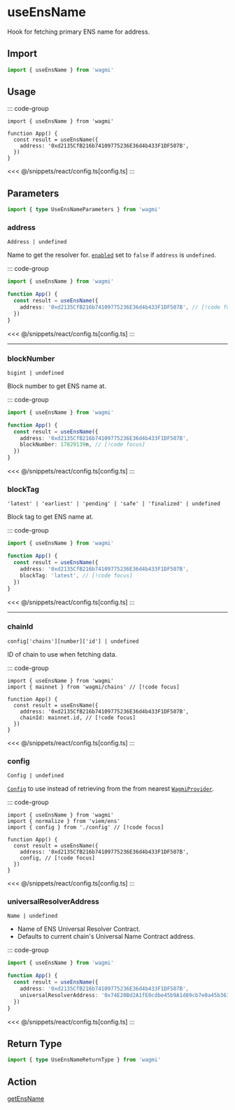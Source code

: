 <script setup>
const packageName = 'wagmi'
const actionName = 'getEnsName'
const typeName = 'GetEnsName'
const TData = 'string | null'
const TError = 'GetEnsNameError'
</script>

# useEnsName

Hook for fetching primary ENS name for address.

## Import

```ts
import { useEnsName } from 'wagmi'
```

## Usage

::: code-group
```tsx [index.tsx]
import { useEnsName } from 'wagmi'

function App() {
  const result = useEnsName({
    address: '0xd2135CfB216b74109775236E36d4b433F1DF507B',
  })
}
```
<<< @/snippets/react/config.ts[config.ts]
:::

## Parameters

```ts
import { type UseEnsNameParameters } from 'wagmi'
```

### address

`Address | undefined`

Name to get the resolver for. [`enabled`](#enabled) set to `false` if `address` is `undefined`.

::: code-group
```ts [index.ts]
import { useEnsName } from 'wagmi'

function App() {
  const result = useEnsName({
    address: '0xd2135CfB216b74109775236E36d4b433F1DF507B', // [!code focus]
  })
}
```
<<< @/snippets/react/config.ts[config.ts]
:::

---

### blockNumber

`bigint | undefined`

Block number to get ENS name at.

::: code-group
```ts [index.ts]
import { useEnsName } from 'wagmi'

function App() {
  const result = useEnsName({
    address: '0xd2135CfB216b74109775236E36d4b433F1DF507B',
    blockNumber: 17829139n, // [!code focus]
  })
}
```
<<< @/snippets/react/config.ts[config.ts]
:::

### blockTag

`'latest' | 'earliest' | 'pending' | 'safe' | 'finalized' | undefined`

Block tag to get ENS name at.

::: code-group
```ts [index.ts]
import { useEnsName } from 'wagmi'

function App() {
  const result = useEnsName({
    address: '0xd2135CfB216b74109775236E36d4b433F1DF507B',
    blockTag: 'latest', // [!code focus]
  })
}
```
<<< @/snippets/react/config.ts[config.ts]
:::

---

### chainId

`config['chains'][number]['id'] | undefined`

ID of chain to use when fetching data.

::: code-group
```tsx [index.tsx]
import { useEnsName } from 'wagmi'
import { mainnet } from 'wagmi/chains' // [!code focus]

function App() {
  const result = useEnsName({
    address: '0xd2135CfB216b74109775236E36d4b433F1DF507B',
    chainId: mainnet.id, // [!code focus]
  })
}
```
<<< @/snippets/react/config.ts[config.ts]
:::

### config

`Config | undefined`

[`Config`](/react/createConfig#config) to use instead of retrieving from the from nearest [`WagmiProvider`](/react/WagmiProvider).

::: code-group
```tsx [index.tsx]
import { useEnsName } from 'wagmi'
import { normalize } from 'viem/ens'
import { config } from './config' // [!code focus]

function App() {
  const result = useEnsName({
    address: '0xd2135CfB216b74109775236E36d4b433F1DF507B',
    config, // [!code focus]
  })
}
```
<<< @/snippets/react/config.ts[config.ts]
:::

### universalResolverAddress

`Name | undefined`

- Name of ENS Universal Resolver Contract.
- Defaults to current chain's Universal Name Contract address.

::: code-group
```ts [index.ts]
import { useEnsName } from 'wagmi'

function App() {
  const result = useEnsName({
    address: '0xd2135CfB216b74109775236E36d4b433F1DF507B',
    universalResolverAddress: '0x74E20Bd2A1fE0cdbe45b9A1d89cb7e0a45b36376', // [!code focus]
  })
}
```
<<< @/snippets/react/config.ts[config.ts]
:::

<!--@include: @shared/query-options.md-->

## Return Type

```ts
import { type UseEnsNameReturnType } from 'wagmi'
```

<!--@include: @shared/query-result.md-->

<!--@include: @shared/query-imports.md-->

## Action

[getEnsName](/core/actions/getEnsName)